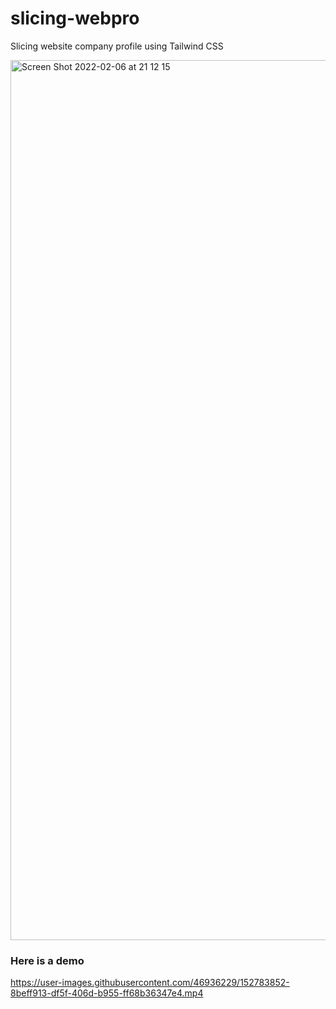 # slicing-webpro
Slicing website company profile using Tailwind CSS 

<img width="1408" alt="Screen Shot 2022-02-06 at 21 12 15" src="https://user-images.githubusercontent.com/46936229/152685620-4391d514-c2ed-4e78-a44b-e1f349caa5e7.png">

### Here is a demo

https://user-images.githubusercontent.com/46936229/152783852-8beff913-df5f-406d-b955-ff68b36347e4.mp4

